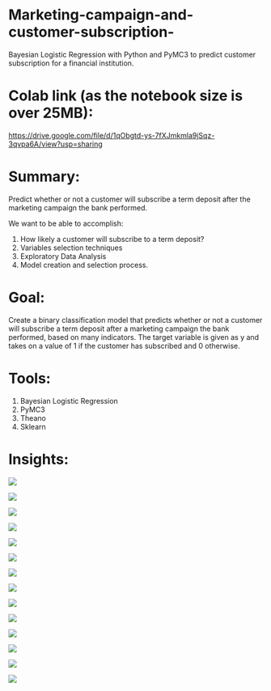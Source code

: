 # Marketing-campaign-and-customer-subscription-
Bayesian Logistic Regression with Python and PyMC3 to predict customer subscription for a financial institution.

# Colab link (as the notebook size is over 25MB):
https://drive.google.com/file/d/1qObgtd-ys-7fXJmkmla9jSqz-3qvpa6A/view?usp=sharing

# Summary:
Predict whether or not a customer will subscribe a term deposit after the marketing campaign the bank performed.

We want to be able to accomplish:
1. How likely a customer will subscribe to a term deposit?
2. Variables selection techniques
3. Exploratory Data Analysis
4. Model creation and selection process.

# Goal:
Create a binary classification model that predicts whether or not a customer will subscribe a term deposit after a marketing campaign the bank performed, based on many indicators. The target variable is given as y and takes on a value of 1 if the customer has subscribed and 0 otherwise.

# Tools:
1. Bayesian Logistic Regression
2. PyMC3
3. Theano
4. Sklearn

# Insights:

![](samples/1.png)

![](samples/2.png)

![](samples/3.png)

![](samples/4.png)

![](samples/5.png)

![](samples/6.png)

![](samples/7.png)

![](samples/8.png)

![](samples/9.png)

![](samples/10.png)

![](samples/11.png)

![](samples/12.png)

![](samples/13.png)

![](samples/14.png)




